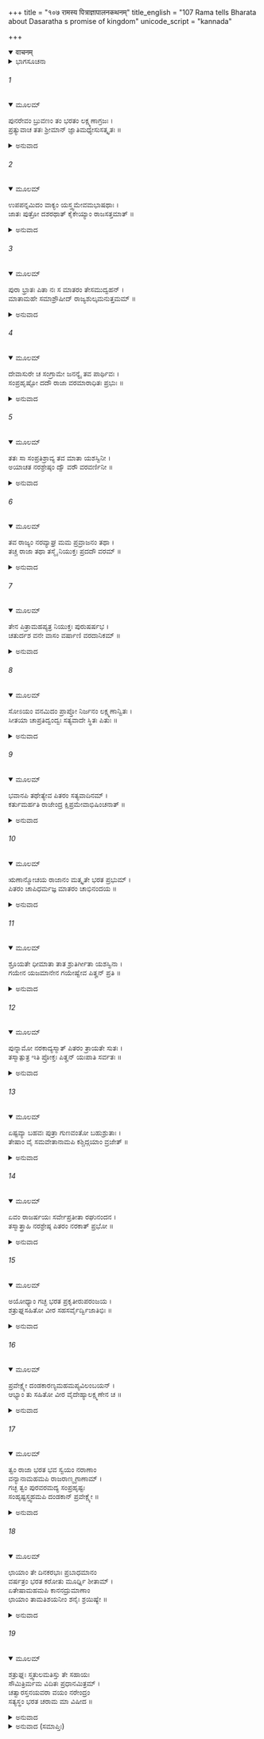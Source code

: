 +++
title = "१०७ रामस्य पित्राज्ञापालनकथनम्"
title_english = "107 Rama tells Bharata about Dasaratha s promise of kingdom"
unicode_script = "kannada"

+++
<details open><summary>वाचनम्</summary>

<div class="audioEmbed"  caption="श्रीराम-हरिसीताराममूर्ति-घनपाठिभ्यां वचनम्" src="https://archive.org/download/Ramayana-recitation-Sriram-harisItArAmamUrti-Ghanapaati-v2/Kanda_2/Kanda_2_AYK-107-Ramasya_Pitragnaa_Palana_Kathanam.mp3"></div>
</details>



<details><summary>ಭಾಗಸೂಚನಾ</summary>

ಶ್ರೀರಾಮನು ಭರತನಿಗೆ ಸಮಜಾಯಿಸಿ ಅವನನ್ನು ಅಯೋಧ್ಯೆಗೆ ಹೋಗಲು ಆದೇಶಿಸಿದುದು
</details>

###### 1


<details open><summary>ಮೂಲಮ್</summary>

ಪುನರೇವಂ ಬ್ರುವಣಂ ತಂ ಭರತಂ ಲಕ್ಷ್ಮಣಾಗ್ರಜಃ ।  
ಪ್ರತ್ಯುವಾಚ ತತಃ ಶ್ರೀಮಾನ್ ಜ್ಞಾತಿಮಧ್ಯೇಸುಸತ್ಕೃತಃ ॥
</details>

<details><summary>ಅನುವಾದ</summary>

ಭರತನು ಪುನಃ ಈ ಪ್ರಕಾರ ಪ್ರಾರ್ಥಿಸಿದಾಗ ಪರಿವಾರದ ನಡುವೆ ಸತ್ಕಾರಪೂರ್ವಕ ಕುಳಿತಿರುವ ಲಕ್ಷ್ಮಣಾಗ್ರಜ ಶ್ರೀಮಾನ್ ರಾಮಚಂದ್ರನು ಅವನಿಗೆ ಈ ಪ್ರಕಾರ ಉತ್ತರಿಸಿದನು-॥1॥
</details>

###### 2


<details open><summary>ಮೂಲಮ್</summary>

ಉಪಪನ್ನಮಿದಂ ವಾಕ್ಯಂ ಯಸ್ತ್ವಮೇವಮಭಾಷಥಾಃ ।  
ಜಾತಃ ಪುತ್ರೋ ದಶರಥಾತ್ ಕೈಕೇಯ್ಯಾಂ ರಾಜಸತ್ತಮಾತ್ ॥
</details>

<details><summary>ಅನುವಾದ</summary>

ತಮ್ಮ! ನೀನು ನೃಪಶ್ರೇಷ್ಠ ದಶರಥ ಮಹಾರಾಜರಿಂದ ಕೇಕಯರಾಜ ಕನ್ಯೆ ಕೈಕೇಯಿಯ ಗರ್ಭದಿಂದ ಹುಟ್ಟಿರುವೆ. ಆದ್ದರಿಂದ ನೀನು ಹೇಳುವ ಉತ್ತಮ ವಚನಗಳು ಸರ್ವಥಾ ನಿನಗೆ ಯೋಗ್ಯವಾಗಿವೆ.॥2॥
</details>

###### 3


<details open><summary>ಮೂಲಮ್</summary>

ಪುರಾ ಭ್ರಾತಃ ಪಿತಾ ನಃ ಸ ಮಾತರಂ ತೇಸಮುದ್ವಹನ್ ।  
ಮಾತಾಮಹೇ ಸಮಾಶ್ರೌಷೀದ್ ರಾಜ್ಯಶುಲ್ಕಮನುತ್ತಮಮ್ ॥
</details>

<details><summary>ಅನುವಾದ</summary>

ಸಹೋದರ! ಇಂದಿನಿಂದ ಬಹಳ ಹಿಂದಿನ ಮಾತು, ತಂದೆಯವರ ವಿವಾಹ ನಿನ್ನ ತಾಯಿಯೊಂದಿಗೆ ಆದಾಗ ಅವರು ನಿನ್ನ ತಾತನ ಬಳಿ ಕೈಕೇಯಿಯ ಪುತ್ರನಿಗೆ ರಾಜ್ಯವನ್ನು ಕೊಡುವ ಉತ್ತಮ ಪ್ರತಿಜ್ಞೆಯನ್ನು ಮಾಡಿದ್ದರು.॥3॥
</details>

###### 4


<details open><summary>ಮೂಲಮ್</summary>

ದೇವಾಸುರೇ ಚ ಸಂಗ್ರಾಮೇ ಜನನ್ಯೈ ತವ ಪಾರ್ಥಿವಃ ।  
ಸಂಪ್ರಹೃಷ್ಟೋ ದದೌ ರಾಜಾ ವರಮಾರಾಧಿತಃ ಪ್ರಭುಃ ॥
</details>

<details><summary>ಅನುವಾದ</summary>

ಅನಂತರ ದೇವಾಸುರ ಸಂಗ್ರಾಮದಲ್ಲಿ ನಿನ್ನ ತಾಯಿಯು ಪ್ರಭಾವಶಾಲೀ ಮಹಾರಾಜರ ಬಹಳ ದೊಡ್ಡ ಸೇವೆಯನ್ನು ಮಾಡಿದ್ದಳು. ಇದರಿಂದ ಸಂತುಷ್ಟರಾಗಿ ಮಹಾರಾಜರು ಆಕೆಗೆ ವರದಾನ ಕೊಟ್ಟಿದ್ದರು.॥4॥
</details>

###### 5


<details open><summary>ಮೂಲಮ್</summary>

ತತಃ ಸಾ ಸಂಪ್ರತಿಶ್ರಾವ್ಯ ತವ ಮಾತಾ ಯಶಸ್ವಿನೀ ।  
ಅಯಾಚತ ನರಶ್ರೇಷ್ಠಂ ದ್ವೌ ವರೌ ವರವರ್ಣಿನೀ ॥
</details>

<details><summary>ಅನುವಾದ</summary>

ಅದರ ಪೂರ್ತಿಗಾಗಿ ಪ್ರತಿಜ್ಞೆ ಮಾಡಿಸಿ ನಿನ್ನ ಯಶಸ್ವಿನೀ ತಾಯಿಯು ಆ ನರಶ್ರೇಷ್ಠ ತಂದೆಯವರಲ್ಲಿ ಎರಡು ವರವನ್ನು ಕೇಳಿದಳು.॥5॥
</details>

###### 6


<details open><summary>ಮೂಲಮ್</summary>

ತವ ರಾಜ್ಯಂ ನರವ್ಯಾಘ್ರ ಮಮ ಪ್ರವ್ರಾಜನಂ ತಥಾ ।  
ತಚ್ಚ ರಾಜಾ ತಥಾ ತಸ್ಮೈ ನಿಯುಕ್ತಃ ಪ್ರದದೌ ವರಮ್ ॥
</details>

<details><summary>ಅನುವಾದ</summary>

ಪುರುಷಸಿಂಹನೇ! ಒಂದು ವರದಿಂದ ನಿನಗೆ ರಾಜ್ಯ ವನ್ನು ಕೇಳಿದಳು ಮತ್ತು ಇನ್ನೊಂದರಿಂದ ನನಗೆ ವನವಾಸ. ಆಕೆಯಿಂದ ಹೀಗೆ ಪ್ರೇರಿತರಾಗಿ ರಾಜರು ಆ ಎರಡು ವರಗಳನ್ನು ಆಕೆಗೆ ಕೊಟ್ಟರು.॥6॥
</details>

###### 7


<details open><summary>ಮೂಲಮ್</summary>

ತೇನ ಪಿತ್ರಾಮಹಪ್ಯತ್ರ ನಿಯುಕ್ತಃ ಪುರುಷರ್ಷಭ ।  
ಚತುರ್ದಶ ವನೇ ವಾಸಂ ವರ್ಷಾಣಿ ವರದಾನಿಕಮ್ ॥
</details>

<details><summary>ಅನುವಾದ</summary>

ಪುರುಷಪ್ರವರ! ಈ ಪ್ರಕಾರ ಆ ತಂದೆಯವರು ವರದಾನದ ರೂಪದಲ್ಲಿ ನನಗೆ ಹದಿನಾಲ್ಕು ವರ್ಷಗಳವರೆಗೆ ವನವಾಸದ ಆಜ್ಞೆಯನ್ನು ಕೊಟ್ಟರು.॥7॥
</details>

###### 8


<details open><summary>ಮೂಲಮ್</summary>

ಸೋಽಯಂ ವನಮಿದಂ ಪ್ರಾಪ್ತೋ ನಿರ್ಜನಂ ಲಕ್ಷ್ಮಣಾನ್ವಿತಃ ।  
ಸೀತಯಾ ಚಾಪ್ರತಿದ್ವಂದ್ವಃ ಸತ್ಯವಾದೇ ಸ್ಥಿತಃ ಪಿತುಃ ॥
</details>

<details><summary>ಅನುವಾದ</summary>

ಇದೇ ಕಾರಣದಿಂದ ನಾನು ಸೀತೆ ಮತ್ತು ಲಕ್ಷ್ಮಣನೊಂದಿಗೆ ಈ ನಿರ್ಜನ ವನಕ್ಕೆ ಬಂದಿರುವೆನು. ಇಲ್ಲಿ ನನಗೆ ಯಾರೂ ಪ್ರತಿದ್ವಂದ್ವಿಗಳಿಲ್ಲ. ನಾನು ಇಲ್ಲಿ ತಂದೆಯವರ ಸತ್ಯವನ್ನು ರಕ್ಷಿಸಲು ಸ್ಥಿತನಾಗಿದ್ದೇನೆ.॥8॥
</details>

###### 9


<details open><summary>ಮೂಲಮ್</summary>

ಭವಾನಪಿ ತಥೇತ್ಯೇವ ಪಿತರಂ ಸತ್ಯವಾದಿನಮ್ ।  
ಕರ್ತುಮರ್ಹತಿ ರಾಜೇಂದ್ರ ಕ್ಷಿಪ್ರಮೇವಾಭಿಷಿಂಚನಾತ್ ॥
</details>

<details><summary>ಅನುವಾದ</summary>

ರಾಜೇಂದ್ರನೇ! ನೀನೂ ಕೂಡ ಅವರ ಆಜ್ಞೆಯನ್ನು ಮನ್ನಿಸಿ ಶೀಘ್ರವಾಗಿ ರಾಜಪದವಿಯಲ್ಲಿ ಅಭಿಷಿಕ್ತನಾಗು ಮತ್ತು ತಂದೆಯವರನ್ನು ಸತ್ಯವಾದಿಯಾಗಿಸು-ಇದೇ ನಿನಗೆ ಉಚಿತವಾಗಿದೆ.॥9॥
</details>

###### 10


<details open><summary>ಮೂಲಮ್</summary>

ಋಣಾನ್ಮೋಚಯ ರಾಜಾನಂ ಮತ್ಕೃತೇ ಭರತ ಪ್ರಭುಮ್ ।  
ಪಿತರಂ ಚಾಪಿಧರ್ಮಜ್ಞ ಮಾತರಂ ಚಾಭಿನಂದಯ ॥
</details>

<details><summary>ಅನುವಾದ</summary>

ಧರ್ಮಜ್ಞ ಭರತನೇ! ನೀನು ನನಗಾಗಿ ಪೂಜ್ಯ ತಂದೆ ಮಹಾರಾಜರನ್ನು ಕೈಕೇಯಿಯ ಋಣದಿಂದ ಮುಕ್ತಗೊಳಿಸು, ಅವರು ನರಕದಲ್ಲಿ ಬೀಳುವುದನ್ನು ತಪ್ಪಿಸು ಹಾಗೂ ತಾಯಿಯ ಆನಂದವನ್ನು ಹೆಚ್ಚಿಸು.॥10॥
</details>

###### 11


<details open><summary>ಮೂಲಮ್</summary>

ಶ್ರೂಯತೇ ಧೀಮಾತಾ ತಾತ ಶ್ರುತಿರ್ಗೀತಾ ಯಶಸ್ವಿನಾ ।  
ಗಯೇನ ಯಜಮಾನೇನ ಗಯೇಷ್ವೇವ ಪಿತೄನ್ ಪ್ರತಿ ॥
</details>

<details><summary>ಅನುವಾದ</summary>

ಅಪ್ಪಾ! ಬುದ್ಧಿವಂತ, ಯಶಸ್ವೀ ರಾಜನಾದ ಗಯನು ಗಯಾದೇಶದಲ್ಲಿ ಯಾಗ ಮಾಡುತ್ತಿರುವಾಗ ಪಿತೃಗಳನ್ನು ಉದ್ದೇಶಿಸಿ ಈ ದಿವ್ಯ ಲೋಕೋಕ್ತಿಯನ್ನು ಹೇಳಿದ್ದನೆಂದು ನಾವು ಕೇಳಿದ್ದೇವೆ.॥11॥
</details>

###### 12


<details open><summary>ಮೂಲಮ್</summary>

ಪುನ್ನಾಮೋ ನರಕಾದ್ಯಸ್ಮಾತ್ ಪಿತರಂ ತ್ರಾಯತೇ ಸುತಃ ।  
ತಸ್ಮಾತ್ಪುತ್ರ ಇತಿ ಪ್ರೋಕ್ತಃ ಪಿತೄನ್ ಯಃಪಾತಿ ಸರ್ವತಃ ॥
</details>

<details><summary>ಅನುವಾದ</summary>

(ಅದು ಇಂತಿದೆ-) ಮಗನು ಪುತ್ ಎಂಬ ನರಕದಿಂದ ತಂದೆಯನ್ನು ಉದ್ಧರಿಸುವನು, ಅದಕ್ಕಾಗಿ ಅವನು ಪುತ್ರನೆಂದು ಹೇಳಿಸಿಕೊಳ್ಳುವನು. ಪಿತೃಗಳನ್ನು ಎಲ್ಲ ಕಡೆಯಿಂದ ರಕ್ಷಿಸುವವನೇ ಪುತ್ರನಾಗಿದ್ದಾನೆ.॥12॥
</details>

###### 13


<details open><summary>ಮೂಲಮ್</summary>

ಏಷ್ಟವ್ಯಾ ಬಹವಃ ಪುತ್ರಾ ಗುಣವಂತೋ ಬಹುಶ್ರುತಾಃ ।  
ತೇಷಾಂ ವೈ ಸಮವೇತಾನಾಮಪಿ ಕಶ್ಚಿದ್ಗಯಾಂ ವ್ರಜೇತ್ ॥
</details>

<details><summary>ಅನುವಾದ</summary>

ಗುಣವಂತ ಮತ್ತು ಬಹುಶ್ರುತ ಅನೇಕ ಮಕ್ಕಳ ಇಚ್ಛೆ ಇರಿಸಬೇಕು. ಪಡೆದ ಆ ಪುತ್ರರಲ್ಲಿ ಯಾವನಾದರೊಬ್ಬನಾದರೂ ಗಯೆಯಲ್ಲಿ ಪಿಂಡದಾನ ಮಾಡುವನು.॥13॥
</details>

###### 14


<details open><summary>ಮೂಲಮ್</summary>

ಏವಂ ರಾಜರ್ಷಯಃ ಸರ್ವೇಪ್ರತೀತಾ ರಘುನಂದನ ।  
ತಸ್ಮಾತ್ತ್ರಾಹಿ ನರಶ್ರೇಷ್ಠ ಪಿತರಂ ನರಕಾತ್ ಪ್ರಭೋ ॥
</details>

<details><summary>ಅನುವಾದ</summary>

ರಘುನಂದನ! ನರಶ್ರೇಷ್ಠ ಭರತನೇ! ಈ ಪ್ರಕಾರ ಎಲ್ಲ ರಾಜರ್ಷಿಗಳು ಪಿತೃಗಳ ಉದ್ಧಾರದ ನಿಶ್ಚಯ ಮಾಡಿರುವರು. ಆದ್ದರಿಂದ ಪ್ರಭು! ನೀನೂ ನಿನ್ನ ಪಿತನನ್ನು ನರಕದಿಂದ ಉದ್ಧರಿಸು.॥14॥
</details>

###### 15


<details open><summary>ಮೂಲಮ್</summary>

ಅಯೋಧ್ಯಾಂ ಗಚ್ಛ ಭರತ ಪ್ರಕೃತೀರುಪರಂಜಯ ।  
ಶತ್ರುಘ್ನಸಹಿತೋ ವೀರ ಸಹಸರ್ವೈರ್ದ್ವಿಜಾತಿಭಿಃ ॥
</details>

<details><summary>ಅನುವಾದ</summary>

ವೀರ ಭರತ! ನೀನು ಶತ್ರುಘ್ನ ಹಾಗೂ ಸಮಸ್ತ ಬ್ರಾಹ್ಮಣರನ್ನು ಜೊತೆಗೂಡಿ ಅಯೋಧ್ಯೆಗೆ ಮರಳಿ ಹೋಗು ಹಾಗೂ ಪ್ರಜೆಗಳಿಗೆ ಸುಖವನ್ನು ಕೊಡು.॥15॥
</details>

###### 16


<details open><summary>ಮೂಲಮ್</summary>

ಪ್ರವೇಕ್ಷ್ಯೇ ದಂಡಕಾರಣ್ಯಮಹಮಪ್ಯವಿಲಂಬಯನ್ ।  
ಆಭ್ಯಾಂ ತು ಸಹಿತೋ ವೀರ ವೈದೇಹ್ಯಾಲಕ್ಷ್ಮಣೇನ ಚ ॥
</details>

<details><summary>ಅನುವಾದ</summary>

ವೀರನೇ! ಈಗ ನಾನೂ ಲಕ್ಷ್ಮಣ ಮತ್ತು ಸೀತೆಯೊಂದಿಗೆ ಶೀಘ್ರವಾಗಿ ದಂಡಕಾರಣ್ಯವನ್ನು ಪ್ರವೇಶಿಸುವೆನು.॥16॥
</details>

###### 17


<details open><summary>ಮೂಲಮ್</summary>

ತ್ವಂ ರಾಜಾ ಭರತ ಭವ ಸ್ವಯಂ ನರಾಣಾಂ  
ವನ್ಯಾನಾಮಹಮಪಿ ರಾಜರಾಣ್ಮೃಗಾಣಾಮ್ ।  
ಗಚ್ಛ ತ್ವಂ ಪುರವರಮದ್ಯ ಸಂಪ್ರಹೃಷ್ಟಃ  
ಸಂಹೃಷ್ಟಸ್ತ್ವಹಮಪಿ ದಂಡಕಾನ್ ಪ್ರವೇಕ್ಷ್ಯೇ ॥
</details>

<details><summary>ಅನುವಾದ</summary>

ಭರತನೇ ನೀನು ಸ್ವತಃ ಮನುಷ್ಯರ ರಾಜನಾಗು ಮತ್ತು ನಾನು ಕಾಡಿನ ಮೃಗಗಳ ಸಾಮ್ರಾಟನಾಗುವೆನು. ಈಗ ನೀನು ಅತ್ಯಂತ ಹರ್ಷದಿಂದ ಶ್ರೇಷ್ಠನಗರ ಅಯೋಧ್ಯೆಗೆ ಹೋಗು ಹಾಗೂ ನಾನು ಸಂತೋಷವಾಗಿ ದಂಡಕಾರಣ್ಯವನ್ನು ಪ್ರವೇಶಿಸುವೆನು.॥17॥
</details>

###### 18


<details open><summary>ಮೂಲಮ್</summary>

ಛಾಯಾಂ ತೇ ದಿನಕರಭಾಃ ಪ್ರಬಾಧಮಾನಂ  
ವರ್ಷತ್ರಂ ಭರತ ಕರೋತು ಮೂರ್ಧ್ನಿ ಶೀತಾಮ್ ।  
ಏತೇಷಾಮಹಮಪಿ ಕಾನನದ್ರುಮಾಣಾಂ  
ಛಾಯಾಂ ತಾಮತಿಶಯನೀಂ ಶನೈಃ ಶ್ರಯಿಷ್ಯೇ ॥
</details>

<details><summary>ಅನುವಾದ</summary>

ಭರತ! ಸೂರ್ಯನ ತಾಪವನ್ನು ನಿವಾರಿಸಲು ಛತ್ರವು ನಿನ್ನ ತಲೆಯ ಮೇಲೆ ಶೀತಲ ನೆರಳನ್ನು ಕೊಡಲಿ. ಈಗ ನಾನೂ ನಿಧಾನವಾಗಿ ಈ ಕಾಡಿನ ದಟ್ಟವಾದ ಮರಗಳ ನೆರಳನ್ನು ಆಶ್ರಯಿಸುವೆನು.॥18॥
</details>

###### 19


<details open><summary>ಮೂಲಮ್</summary>

ಶತ್ರುಘ್ನಃ ಸ್ತ್ವತುಲಮತಿಸ್ತು ತೇ ಸಹಾಯಃ  
ಸೌಮಿತ್ರಿರ್ಮಮ ವಿದಿತಃ ಪ್ರಧಾನಮಿತ್ರಮ್ ।  
ಚತ್ವಾರಸ್ತನಯವರಾ ವಯಂ ನರೇಂದ್ರಂ  
ಸತ್ಯಸ್ಥಂ ಭರತ ಚರಾಮ ಮಾ ವಿಷೀದ ॥
</details>

<details><summary>ಅನುವಾದ</summary>

ಭರತನೇ! ಅತುಲಿತ ಬುದ್ಧಿಯುಳ್ಳ ಶತ್ರುಘ್ನನು ನಿನ್ನ ಸಹಾಯಕ್ಕೆ ಇರಲಿ ಮತ್ತು ಸುವಿಖ್ಯಾತ ಸುಮಿತ್ರಾಕುಮಾರ ಲಕ್ಷ್ಮಣನು ನನಗೆ ಪ್ರಧಾನ ಮಿತ್ರ (ಸಹಾಯಕ)ನಾಗಿದ್ದಾನೆ; ನಾವು ನಾಲ್ವರೂ ಪುತ್ರರೂ ನಮ್ಮ ತಂದೆ ದಶರಥರಾಜರ ಸತ್ಯವನ್ನು ರಕ್ಷಿಸುವಾ ನೀನು ವಿಷಾದಪಡಬೇಡ.॥19॥
</details>

<details><summary>ಅನುವಾದ (ಸಮಾಪ್ತಿಃ)</summary>

ಶ್ರೀವಾಲ್ಮೀಕಿ ವಿರಚಿತ ಆರ್ಷರಾಮಾಯಣ ಆದಿಕಾವ್ಯದ ಅಯೋಧ್ಯಾಕಾಂಡದಲ್ಲಿ ಒಂದು ನೂರ ಏಳನೆಯ ಸರ್ಗ ಪೂರ್ಣವಾಯಿತು.॥107॥
</details>
